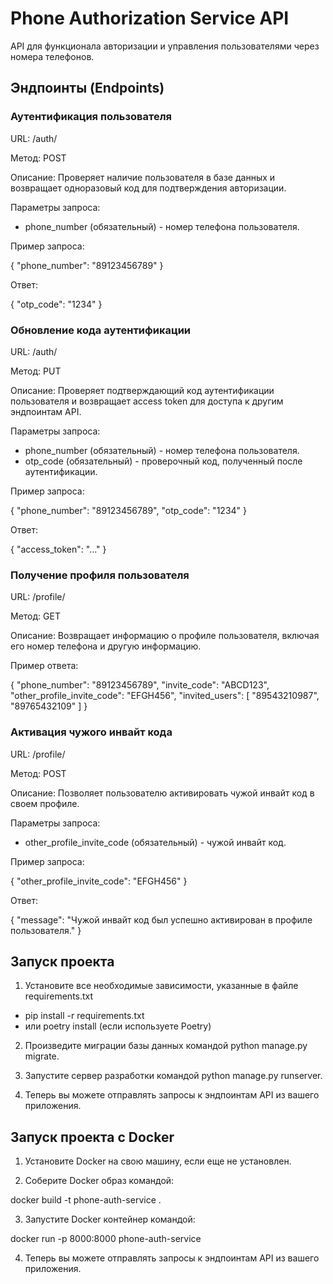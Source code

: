 # Phone Authorization Service API

API для функционала авторизации и управления пользователями через номера телефонов.

## Эндпоинты (Endpoints)

### Аутентификация пользователя

URL: /auth/

Метод: POST

Описание: Проверяет наличие пользователя в базе данных и возвращает одноразовый код для подтверждения авторизации.

Параметры запроса:
- phone_number (обязательный) - номер телефона пользователя.

Пример запроса:

{
    "phone_number": "89123456789"
}

Ответ:

{
    "otp_code": "1234"
}

### Обновление кода аутентификации

URL: /auth/

Метод: PUT

Описание: Проверяет подтверждающий код аутентификации пользователя и возвращает access token для доступа к другим эндпоинтам API.

Параметры запроса:
- phone_number (обязательный) - номер телефона пользователя.
- otp_code (обязательный) - проверочный код, полученный после аутентификации.

Пример запроса:

{
    "phone_number": "89123456789",
    "otp_code": "1234"
}

Ответ:

{
    "access_token": "..."
}

### Получение профиля пользователя

URL: /profile/

Метод: GET

Описание: Возвращает информацию о профиле пользователя, включая его номер телефона и другую информацию.

Пример ответа:

{
    "phone_number": "89123456789",
    "invite_code": "ABCD123",
    "other_profile_invite_code": "EFGH456",
    "invited_users": [
        "89543210987",
        "89765432109"
    ]
}

### Активация чужого инвайт кода

URL: /profile/

Метод: POST

Описание: Позволяет пользователю активировать чужой инвайт код в своем профиле.

Параметры запроса:
- other_profile_invite_code (обязательный) - чужой инвайт код.

Пример запроса:

{
    "other_profile_invite_code": "EFGH456"
}

Ответ:

{
    "message": "Чужой инвайт код был успешно активирован в профиле пользователя."
}

## Запуск проекта

1. Установите все необходимые зависимости, указанные в файле requirements.txt
- pip install -r requirements.txt 
- или poetry install (если используете Poetry)

2. Произведите миграции базы данных командой python manage.py migrate.

3. Запустите сервер разработки командой python manage.py runserver.

4. Теперь вы можете отправлять запросы к эндпоинтам API из вашего приложения.


## Запуск проекта с Docker

1. Установите Docker на свою машину, если еще не установлен.

2. Соберите Docker образ командой:

docker build -t phone-auth-service .

3. Запустите Docker контейнер командой:

docker run -p 8000:8000 phone-auth-service

4. Теперь вы можете отправлять запросы к эндпоинтам API из вашего приложения.
